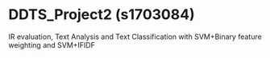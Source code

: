 # DDTS_Project2 (s1703084)
IR evaluation, Text Analysis and Text Classification with SVM+Binary feature weighting and SVM+IFIDF
